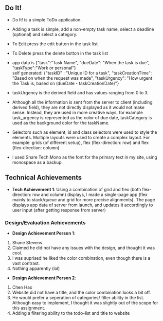 ## Do It!
- Do It! is a simple ToDo application. 
- Adding a task is simple, add a non-empty task name, select a deadline (optional) and select a category.
- To Edit press the edit button in the task list
- To Delete press the delete botton in the task list

- app data is {"task":"Task Name",   "dueDate": "When the task is due", "taskType":"Work or personal"} <br>
self generated: {"taskID" : "Unique ID for a task", "taskCreationTime": "Based on when the request was made", "taskUrgency": "How urgent the Task is, based on (dueDate - taskCreationDate)"}

- taskUrgency is the derived field and has values ranging from 0 to 3.

- Although all the information is sent from the server to client (including derived field), they are not directly displayed as it would not make sense.
Instead, they are used in more creative ways, for example task_urgency is represented as the color of due date, taskCategory is used 
as the background color for the taskName.

- Selectors such as element, id and class selectors were used to style the elements. Multiple layouts were used to create a complex layout.
For example: grids (of different setup), flex (flex-direction: row) and flex (flex-direction: column)

- I used Share Tech Mono as the font for the primary text in my site, using monospace as a backup.

## Technical Achievements
- **Tech Achievement 1**: Using a combination of grid and flex (both flex-direction: row and column) displays, I made a single-page app (flex mainly to stack/queue and grid for more precise alignments). The page displays app data of server from launch, and updates it accordingly to user input (after getting response from server)

### Design/Evaluation Achievements
- **Design Achievement Person 1**: 
1. Shane Stevens
2. Claimed he did not have any issues with the design, and thought it was cool.
3. I was suprised he liked the color combination, even though there is a vast contrast.
4. Nothing apparently (lol)
- **Design Achievement Person 2**: 
1. Chen Hao
2. Website did not have a title, and the color combination looks a bit off.
3. He would prefer a seperation of categories/ filter ability in the list. Although easy to implement, I thought it was slightly out of the scope for this assignment.
4. Adding a filtering ability to the todo-list and title to website

